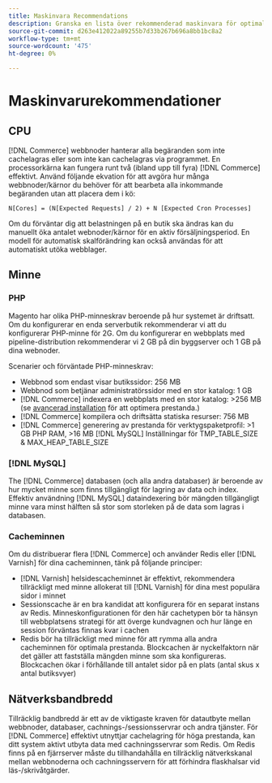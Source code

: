 ```yaml
---
title: Maskinvara Recommendations
description: Granska en lista över rekommenderad maskinvara för optimala prestanda vid driftsättning av Adobe Commerce och Magento Open Source.
source-git-commit: d263e412022a89255b7d33b267b696a8bb1bc8a2
workflow-type: tm+mt
source-wordcount: '475'
ht-degree: 0%

---
```



# Maskinvarurekommendationer

## CPU

[!DNL Commerce] webbnoder hanterar alla begäranden som inte cachelagras eller som inte kan cachelagras via programmet. En processorkärna kan fungera runt två (ibland upp till fyra) [!DNL Commerce] effektivt. Använd följande ekvation för att avgöra hur många webbnoder/kärnor du behöver för att bearbeta alla inkommande begäranden utan att placera dem i kö:

```
N[Cores] = (N[Expected Requests] / 2) + N [Expected Cron Processes]
```

Om du förväntar dig att belastningen på en butik ska ändras kan du manuellt öka antalet webnoder/kärnor för en aktiv försäljningsperiod. En modell för automatisk skalförändring kan också användas för att automatiskt utöka webblager.

## Minne

### PHP

Magento har olika PHP-minneskrav beroende på hur systemet är driftsatt.  Om du konfigurerar en enda serverbutik rekommenderar vi att du konfigurerar PHP-minne för 2G.  Om du konfigurerar en webbplats med pipeline-distribution rekommenderar vi 2 GB på din byggserver och 1 GB på dina webnoder.

Scenarier och förväntade PHP-minneskrav:

* Webbnod som endast visar butikssidor: 256 MB
* Webbnod som betjänar administratörssidor med en stor katalog: 1 GB
* [!DNL Commerce] indexera en webbplats med en stor katalog: >256 MB (se [avancerad installation](../performance/advanced-setup.md) för att optimera prestanda.)
* [!DNL Commerce] kompilera och driftsätta statiska resurser: 756 MB
* [!DNL Commerce] generering av prestanda för verktygspaketprofil: >1 GB PHP RAM, >16 MB [!DNL MySQL] Inställningar för TMP_TABLE_SIZE &amp; MAX_HEAP_TABLE_SIZE

### [!DNL MySQL]

The [!DNL Commerce] databasen (och alla andra databaser) är beroende av hur mycket minne som finns tillgängligt för lagring av data och index. Effektiv användning [!DNL MySQL] dataindexering bör mängden tillgängligt minne vara minst hälften så stor som storleken på de data som lagras i databasen.

### Cacheminnen

Om du distribuerar flera [!DNL Commerce] och använder Redis eller [!DNL Varnish] för dina cacheminnen, tänk på följande principer:

* [!DNL Varnish] helsidescacheminnet är effektivt, rekommendera tillräckligt med minne allokerat till [!DNL Varnish] för dina mest populära sidor i minnet
* Sessionscache är en bra kandidat att konfigurera för en separat instans av Redis.  Minneskonfigurationen för den här cachetypen bör ta hänsyn till webbplatsens strategi för att överge kundvagnen och hur länge en session förväntas finnas kvar i cachen
* Redis bör ha tillräckligt med minne för att rymma alla andra cacheminnen för optimala prestanda.  Blockcachen är nyckelfaktorn när det gäller att fastställa mängden minne som ska konfigureras.  Blockcachen ökar i förhållande till antalet sidor på en plats (antal skus x antal butiksvyer)

## Nätverksbandbredd

Tillräcklig bandbredd är ett av de viktigaste kraven för datautbyte mellan webbnoder, databaser, cachnings-/sessionsservrar och andra tjänster. För [!DNL Commerce] effektivt utnyttjar cachelagring för höga prestanda, kan ditt system aktivt utbyta data med cachningsservrar som Redis. Om Redis finns på en fjärrserver måste du tillhandahålla en tillräcklig nätverkskanal mellan webbnoderna och cachningsservern för att förhindra flaskhalsar vid läs-/skrivåtgärder.
